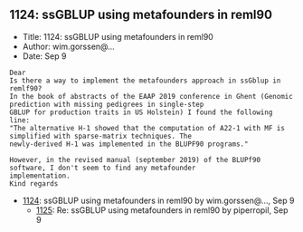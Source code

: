 ## 1124: ssGBLUP using metafounders in reml90

- Title: 1124: ssGBLUP using metafounders in reml90
- Author: wim.gorssen@...
- Date: Sep 9
```
Dear
Is there a way to implement the metafounders approach in ssGblup in remlf90?
In the book of abstracts of the EAAP 2019 conference in Ghent (Genomic prediction with missing pedigrees in single-step
GBLUP for production traits in US Holstein) I found the following line:
"The alternative H-1 showed that the computation of A22-1 with MF is simplified with sparse-matrix techniques. The
newly-derived H-1 was implemented in the BLUPF90 programs."

However, in the revised manual (september 2019) of the BLUPf90 software, I don't seem to find any metafounder
implementation.
Kind regards
```

- [1124](1124.md): ssGBLUP using metafounders in reml90 by wim.gorssen@..., Sep 9
    - [1125](1125.md): Re: ssGBLUP using metafounders in reml90 by piperropil, Sep 9
